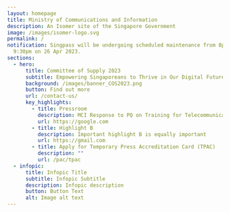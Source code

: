```yaml
---
layout: homepage
title: Ministry of Communications and Information
description: An Isomer site of the Singapore Government
image: /images/isomer-logo.svg
permalink: /
notification: Singpass will be undergoing scheduled maintenance from 8pm to
  9:30pm on 26 Apr 2023.
sections:
  - hero:
      title: Committee of Supply 2023
      subtitle: Empowering Singaporeans to Thrive in Our Digital Future
      background: /images/banner_COS2023.png
      button: Find out more
      url: /contact-us/
      key_highlights:
        - title: Pressroom
          description: MCI Response to PQ on Training for Telecommunications Staff
          url: https://google.com
        - title: Highlight B
          description: Important highlight B is equally important
          url: https://gmail.com
        - title: Apply for Temporary Press Accreditation Card (TPAC)
          description: ""
          url: /pac/tpac
  - infopic:
      title: Infopic Title
      subtitle: Infopic Subtitle
      description: Infopic description
      button: Button Text
      alt: Image alt text
---
```


